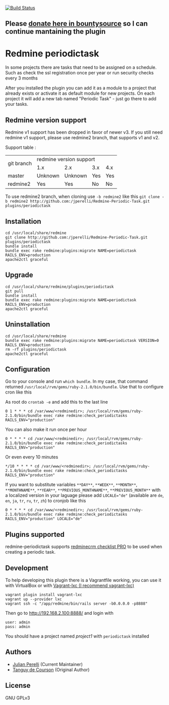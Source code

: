 [![Build Status](https://travis-ci.org/jperelli/Redmine-Periodic-Task.svg)](https://travis-ci.org/jperelli/Redmine-Periodic-Task)

## Please [donate here in bountysource](https://salt.bountysource.com/teams/redmine-periodic-task) so I can continue mantaining the plugin

# Redmine periodictask

In some projects there are tasks that need to be assigned on a schedule. Such as check the ssl registration once per year or run security checks every 3 months

After you installed the plugin you can add it as a module to a project that already exists or activate it as default module for new projects. On each project it will add a new tab named "Periodic Task" - just go there to add your tasks.

## Redmine version support

Redmine v1 support has been dropped in favor of newer v3. If you still need redmine v1 support, please use redmine2 branch, that supports v1 and v2.

Support table :

<table>
  <tr>
    <td rowspan="2">git branch</td>
    <td colspan="4">redmine version support</td>
  </tr>
  <tr>
    <td>1.x</td>
    <td>2.x</td>
    <td>3.x</td>
    <td>4.x</td>
  </tr>
  <tr>
    <td>master</td>
    <td>Unknown</td>
    <td>Unknown</td>
    <td>Yes</td>
    <td>Yes</td>
  </tr>
  <tr>
    <td>redmine2</td>
    <td>Yes</td>
    <td>Yes</td>
    <td>No</td>
    <td>No</td>
  </tr>
</table>

To use redmine2 branch, when cloning use `-b redmine2` like this `git clone -b redmine2 http://github.com:/jperelli/Redmine-Periodic-Task.git plugins/periodictask`

## Installation

    cd /usr/local/share/redmine
    git clone http://github.com:/jperelli/Redmine-Periodic-Task.git plugins/periodictask
    bundle install
    bundle exec rake redmine:plugins:migrate NAME=periodictask RAILS_ENV=production
    apache2ctl graceful

## Upgrade

    cd /usr/local/share/redmine/plugins/periodictask
    git pull
    bundle install
    bundle exec rake redmine:plugins:migrate NAME=periodictask RAILS_ENV=production
    apache2ctl graceful

## Uninstallation

    cd /usr/local/share/redmine
    bundle exec rake redmine:plugins:migrate NAME=periodictask VERSION=0 RAILS_ENV=production
    rm -rf plugins/periodictask
    apache2ctl graceful

## Configuration

Go to your console and run `which bundle`. In my case, that command returned `/usr/local/rvm/gems/ruby-2.1.0/bin/bundle`. Use that to configure cron like this

As root do `crontab -e` and add this to the last line

    0 1 * * * cd /var/www/<redminedir>; /usr/local/rvm/gems/ruby-2.1.0/bin/bundle exec rake redmine:check_periodictasks RAILS_ENV="production"

You can also make it run once per hour

    0 * * * * cd /var/www/<redminedir>; /usr/local/rvm/gems/ruby-2.1.0/bin/bundle exec rake redmine:check_periodictasks RAILS_ENV="production"

Or even every 10 minutes

    */10 * * * * cd /var/www/<redminedir>; /usr/local/rvm/gems/ruby-2.1.0/bin/bundle exec rake redmine:check_periodictasks RAILS_ENV="production"

If you want to substitute variables `**DAY**`, `**WEEK**`, `**MONTH**`, `**MONTHNAME**`, `**YEAR**`, `**PREVIOUS_MONTHNAME**`, `**PREVIOUS_MONTH**` with a localized version in your laguage please add `LOCALE="de"` (available are `de`, `en`, `ja`, `tr`, `ru`, `tr`, `zh`) to cronjob like this

    0 * * * * cd /var/www/<redminedir>; /usr/local/rvm/gems/ruby-2.1.0/bin/bundle exec rake redmine:check_periodictasks RAILS_ENV="production" LOCALE="de"

## Plugins supported

redmine-periodictask supports [redminecrm checklist PRO](https://www.redmineup.com/pages/plugins/checklists) to be used when creating a periodic task.

## Development

To help developing this plugin there is a Vagrantfile working, you can use it with VirtualBox or with [Vagrant-lxc (I recommend vagrant-lxc)](https://github.com/fgrehm/vagrant-lxc)

    vagrant plugin install vagrant-lxc
    vagrant up --provider lxc
    vagrant ssh -c "/app/redmine/bin/rails server -b0.0.0.0 -p8888"

Then go to http://192.168.2.100:8888/ and login with

    user: admin
    pass: admin

You should have a project named *project1* with `periodictask` installed

## Authors

  - [Julian Perelli](https://jperelli.com.ar/) (Current Maintainer)
  - [Tanguy de Courson](https://github.com/myneid/) (Original Author)

## License

GNU GPLv3

